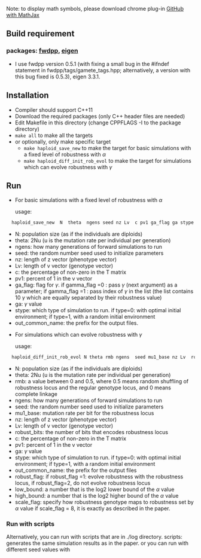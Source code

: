
Note: to display math symbols, please download chrome plug-in [GitHub with MathJax](https://chrome.google.com/webstore/detail/github-with-mathjax/ioemnmodlmafdkllaclgeombjnmnbima?hl=en)

## Build requirement
### packages: [fwdpp](https://github.com/molpopgen/fwdpp), [eigen](http://eigen.tuxfamily.org/index.php?title=Main_Page)
- I use fwdpp version 0.5.1 (with fixing a small bug in the #ifndef statement in fwdpp/tags/gamete_tags.hpp; alternatively, a version with this bug fixed is 0.5.3), eigen 3.3.1.

## Installation
- Compiler should support C++11
- Download the required packages (only C++ header files are needed)
- Edit Makefile in this directory (change CPPFLAGS -I to the package directory)
- `make all` to make all the targets
- or optionally, only make specific target
  +  `make haploid_save_new` to make the target for basic simulations with a fixed level of robustness with  $\alpha$
  + `make haploid_diff_init_rob_evol` to make the target for simulations which can evolve robustness with $\gamma$

## Run
- For basic simulations with a fixed level of robustness with  $\alpha$

  usage:

```bash
  haploid_save_new  N  theta  ngens seed nz Lv  c pv1 ga_flag ga stype out_common_name
```
  + N: population size (as if the individuals are diploids)
  + theta: 2Nu (u is the mutation rate per individual per generation)
  + ngens: how many generations of forward simulations to run
  + seed: the random number seed used to initialize parameters
  + nz: length of z vector (phenotype vector)
  + Lv: length of v vector (genotype vector)
  + c: the percentage of non-zero in the T matrix
  + pv1: percent of 1 in the v vector
  + ga_flag: flag for $\gamma$. if gamma_flag =0 : pass $\gamma$ (next argument) as a parameter;
    if gamma_flag =1 :  pass index of $\gamma$ in the list (the list contains 10 $\gamma$ which are equally separated by their robustness value)
  + ga: $\gamma$ value
  + stype: which type of simulation to run. if type=0: with optimal initial environment; if type=1, with a random initial environment
  + out_common_name: the prefix for the output files.

- For simulations which can evolve robustness with $\gamma$

  usage:

```bash
  haploid_diff_init_rob_evol N theta rmb ngens  seed mu1_base nz Lv  robust_bits  c pv1 ga stype out_common_name   robust_flag  low_bound high_bound  scale_flag
```

  + N: population size (as if the individuals are diploids)
  + theta: 2Nu (u is the mutation rate per individual per generation)
  + rmb: a value between 0 and 0.5, where 0.5 means random shuffling of robustness locus and the regular genotype locus, and 0 means complete linkage
  + ngens: how many generations of forward simulations to run
  + seed: the random number seed used to initialize parameters
  + mu1_base: mutation rate per bit for the robustness locus
  + nz: length of z vector (phenotype vector)
  + Lv: length of v vector (genotype vector)
  + robust_bits: the number of bits that encodes robustness locus
  + c: the percentage of non-zero in the T matrix
  + pv1: percent of 1 in the v vector
  + ga: $\gamma$ value
  + stype: which type of simulation to run. if type=0: with optimal initial environment; if type=1, with a random initial environment
  + out_common_name: the prefix for the output files
  + robust_flag: if robust_flag =1: evolve robustness with the robustness locus, if robust_flag=2, do not evolve robustness locus
  + low_bound: a number that is the log2 lower bound of the $\alpha$ value
  + high_bound:  a number that is the log2 higher bound of the $\alpha$ value
  + scale_flag: specify how robustness genotype maps to robustness set by $\alpha$ value
    if scale_flag = 8, it is exactly as described in the paper.

### Run with scripts
Alternatively, you can run with scripts that are in ./log directory.
scripts: generates the same simulation results as in the paper.
or you can run with different seed values with
